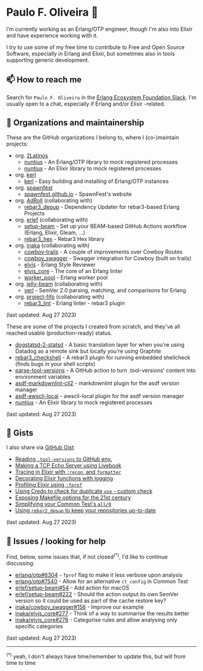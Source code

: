 # Paulo F. Oliveira 👋

I’m currently working as an Erlang/OTP engineer, though I'm also into Elixir and have experience
working with it.

I try to use some of my free time to contribute to Free and Open Source Software, especially
in Erlang and Elixir, but sometimes also in tools supporting generic development.

## 📫 How to reach me

Search for `Paulo F. Oliveira` in the [Erlang Ecosystem Foundation Slack](https://the-eef.slack.com).
I'm usually open to a chat, especially if Erlang and/or Elixir -related.

## 👯 Organizations and maintainership

These are the GitHub organizations I belong to, where I (co-)maintain projects:

* org. [2Latinos](https://github.com/2Latinos)
  * [nuntius](https://github.com/2Latinos/nuntius) - An Erlang/OTP library to mock registered
processes
  * [nuntiux](https://github.com/2Latinos/nuntiux) - An Elixir library to mock registered processes
* org. [kerl](https://github.com/kerl)
  * [kerl](https://github.com/kerl) - Easy building and installing of Erlang/OTP instances
* org. [spawnfest](https://github.com/spawnfest)
  * [spawnfest.github.io](https://github.com/spawnfest/spawnfest.github.io) - SpawnFest's website
* org. [AdRoll](https://github.com/AdRoll) (collaborating with)
  * [rebar3\_depup](https://github.com/AdRoll/rebar3_depup) - Dependency Updater for rebar3-based
Erlang Projects
* org. [erlef](https://github.com/erlef) (collaborating with)
  * [setup-beam](https://github.com/erlef/setup-beam) - Set up your BEAM-based GitHub Actions
workflow (Erlang, Elixir, Gleam, ...)
  * [rebar3\_hex](https://github.com/erlef/rebar3_hex) - Rebar3 Hex library
* org. [inaka](https://github.com/inaka) (collaborating with)
  * [cowboy-trails](https://github.com/inaka/cowboy-trails) - A couple of improvements over Cowboy
Routes
  * [cowboy\_swagger](https://github.com/inaka/cowboy_swagger) - Swagger integration for Cowboy
(built on trails)
  * [elvis](https://github.com/inaka/elvis) - Erlang Style Reviewer
  * [elvis\_core](https://github.com/inaka/elvis_core) - The core of an Erlang linter
  * [worker\_pool](https://github.com/inaka/worker_pool) - Erlang worker pool
* org. [jelly-beam](https://github.com/jelly-beam) (collaborating with)
  * [verl](https://github.com/jelly-beam/verl) - SemVer 2.0 parsing, matching, and comparisons for
Erlang
* org. [project-fifo](https://github.com/project-fifo) (collaborating with)
  * [rebar3\_lint](https://github.com/project-fifo/rebar3_lint) - Erlang linter - rebar3 plugin

(last updated: Aug 27 2023)

These are some of the projects I created from scratch, and they've all reached usable
(production-ready) status.

* [dogstatsd-2-statsd](https://github.com/paulo-ferraz-oliveira/dogstatsd-2-statsd) - A basic
translation layer for when you're using Datadog as a remote sink but locally you're using Graphite
* [rebar3\_checkshell](https://github.com/paulo-ferraz-oliveira/rebar3_checkshell) - A rebar3 plugin
for running embedded shellcheck (finds bugs in your shell scripts)
* [parse-tool-versions](https://github.com/paulo-ferraz-oliveira/parse-tool-versions) - A GitHub
action to turn .tool-versions' content into environment variables
* [asdf-markdownlint-cli2](https://github.com/paulo-ferraz-oliveira/asdf-markdownlint-cli2) -
markdownlint plugin for the asdf version manager
* [asdf-awscli-local](https://github.com/paulo-ferraz-oliveira/asdf-awscli-local) - awscli-local
plugin for the asdf version manager
* [nuntiux](https://github.com/2Latinos/nuntiux) - An Elixir library to mock registered processes

(last updated: Aug 27 2023)

## 💼 Gists

I also share via [GitHub Gist](https://gist.github.com/paulo-ferraz-oliveira):

* [Reading `.tool-versions` to GitHub env.](https://gist.github.com/paulo-ferraz-oliveira/61e243a67186788c56f8e8ee7bfdb6d3)
* [Making a TCP Echo Server using Livebook](https://gist.github.com/paulo-ferraz-oliveira/a14bf478c0939362b29add6b76be8d51)
* [Tracing in Elixir with `:recon`, and `formatter`](https://gist.github.com/paulo-ferraz-oliveira/32931a4c19451294d3637ce9126f5b1d)
* [Decorating Elixir functions with logging](https://gist.github.com/paulo-ferraz-oliveira/ba66dcee1ef2e0d92922eba236062b3e)
* [Profiling Elixir using `:fprof`](https://gist.github.com/paulo-ferraz-oliveira/117a1af2e1c3c537656eabb6d290e275)
* [Using Credo to check for duplicate `use` - custom check](https://gist.github.com/paulo-ferraz-oliveira/f80993b108d402a8528d0e27764c5116)
* [Exposing Makefile options for the 21st century](https://gist.github.com/paulo-ferraz-oliveira/cd508d47f6def318e62137ee2025aeaa)
* [Simplifying your Common Test's `all/0`](https://gist.github.com/paulo-ferraz-oliveira/c809fbda9beba9711fdecd1a9e2ac031)
* [Using `rebar3_depup` to keep your repositories up-to-date](https://gist.github.com/paulo-ferraz-oliveira/4e9707d68f9c9b1fc972abd8f65cea0a)

(last updated: Aug 27 2023)

## 🌱 Issues / looking for help

Find, below, some issues that, if not closed<sup>(*)</sup>, I'd like to continue discussing:

* [erlang/otp#6304](https://github.com/erlang/otp/issues/6304) - `fprof` flag to make it less
verbose upon analysis
* [erlang/otp#7540](https://github.com/erlang/otp/issues/7540) - Allow for an alternative
`ct_config` in Common Test
* [erlef/setup-beam#54](https://github.com/erlef/setup-beam/issues/54) - Add action for macOS
* [erlef/setup-beam#222](https://github.com/erlef/setup-beam/issues/222) - Should the action output
its own SemVer version so it could be used as part of the cache restore key?
* [inaka/cowboy\_swagger#156](https://github.com/inaka/cowboy_swagger/issues/156) - Improve our
example
* [inaka/elvis\_core#277](https://github.com/inaka/elvis_core/issues/277) - Think of a way to
summarise the results better
* [inaka/elvis\_core#278](https://github.com/inaka/elvis_core/issues/278) - Categorise rules and
allow analysing only specific categories

(last updated: Aug 27 2023)

---

<sup>(*)</sup> yeah, I don't always have time/remember to update this, but will from time to time
